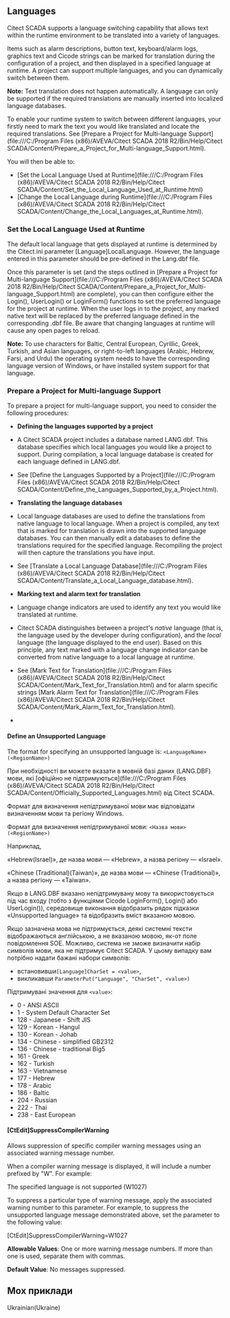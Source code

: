 ## Languages

Citect SCADA supports a language switching capability that allows text within the  runtime environment to be translated into a variety of languages. 

Items such as alarm descriptions, button text,  keyboard/alarm logs, graphics text and Cicode strings can be marked for  translation during the configuration of a project, and then displayed in a specified language at runtime.  A project can support multiple  languages, and you can dynamically switch between them.

 **Note:** Text translation  does not happen automatically. A language can only be supported if the  required translations are manually inserted into localized language  databases.

To enable your runtime system to switch between different languages, your firstly need to mark the text you would like  translated and locate the required translations. See [Prepare a Project for Multi-language Support](file:///C:/Program Files (x86)/AVEVA/Citect SCADA 2018 R2/Bin/Help/Citect SCADA/Content/Prepare_a_Project_for_Multi-language_Support.html). 

You will then be able to:

- [Set the Local Language Used at Runtime](file:///C:/Program Files (x86)/AVEVA/Citect SCADA 2018 R2/Bin/Help/Citect SCADA/Content/Set_the_Local_Language_Used_at_Runtime.html)            
- [Change the Local Language during Runtime](file:///C:/Program Files (x86)/AVEVA/Citect SCADA 2018 R2/Bin/Help/Citect SCADA/Content/Change_the_Local_Languages_at_Runtime.html).

### Set the Local Language Used at Runtime

 The default local language that gets displayed at runtime is determined by the Citect.ini parameter  [Language]LocalLanguage. However, the language entered in this parameter should be pre-defined in the Lang.dbf file. 

Once this parameter is set (and the steps outlined in [Prepare a Project for Multi-language Support](file:///C:/Program Files (x86)/AVEVA/Citect SCADA 2018 R2/Bin/Help/Citect SCADA/Content/Prepare_a_Project_for_Multi-language_Support.html) are complete), you can then configure either the Login(), UserLogin()  or LoginForm() functions to set the preferred language for the project  at runtime. When the user logs in to the project, any marked native text will be replaced by the preferred language defined in the corresponding .dbf file. Be aware that changing languages at runtime will cause any  open pages to reload. 

**Note:** To use  characters for Baltic, Central European, Cyrillic, Greek, Turkish, and  Asian languages, or right-to-left languages (Arabic, Hebrew, Farsi, and  Urdu) the operating system needs to have the corresponding language  version of Windows, or have installed system support for that language.

### Prepare a Project for Multi-language Support

To  prepare a project for multi-language support, you need to consider the following procedures:

- **Defining the languages supported by a project**            
- A Citect SCADA project includes a database named LANG.dbf. This database specifies  which local languages you would like a project to support. During  compilation, a local language database is created for each language  defined in LANG.dbf. 

- See [Define the Languages Supported by a Project](file:///C:/Program Files (x86)/AVEVA/Citect SCADA 2018 R2/Bin/Help/Citect SCADA/Content/Define_the_Languages_Supported_by_a_Project.html).

- **Translating the language databases**            
- Local language databases are used to define the translations from native language to local language. When a  project is compiled, any text that is marked for translation is drawn  into the supported language databases. You can then manually edit a  databases to define the translations required for the specified  language. Recompiling the project will then capture the translations you have input.

- See [Translate a Local Language Database](file:///C:/Program Files (x86)/AVEVA/Citect SCADA 2018 R2/Bin/Help/Citect SCADA/Content/Translate_a_Local_Language_database.html).

- **Marking text and alarm text for translation**            
- Language change indicators are used to identify any text you would like translated at runtime. 

- Citect SCADA distinguishes between a project's *native* language (that is, the language used by the developer during configuration), and the *local* language (the language displayed to the end user). Based on this  principle, any text marked with a language change indicator can be  converted from native language to a local language at runtime.

- See [Mark Text for Translation](file:///C:/Program Files (x86)/AVEVA/Citect SCADA 2018 R2/Bin/Help/Citect SCADA/Content/Mark_Text_for_Translation.html) and for alarm specific strings [Mark Alarm Text for Translation](file:///C:/Program Files (x86)/AVEVA/Citect SCADA 2018 R2/Bin/Help/Citect SCADA/Content/Mark_Alarm_Text_for_Translation.html).

- 

#### Define an Unsupported Language 

The format for specifying an unsupported language is: `<LanguageName>(<RegionName>)`

При необхідності ви можете вказати в мовній базі даних (LANG.DBF) мови, які [офіційно не підтримуються](file:///C:/Program Files (x86)/AVEVA/Citect SCADA 2018 R2/Bin/Help/Citect SCADA/Content/Officially_Supported_Languages.html) від Citect SCADA.

Формат для визначення непідтримуваної мови має відповідати визначенням мови та регіону Windows.

Формат для визначення непідтримуваної мови: `<Назва мови>(<RegionName>)`

Наприклад,

«Hebrew(Israel)», де назва мови — «Hebrew», а назва регіону — «Israel».

«Chinese (Traditional)(Taiwan)», де назва мови — «Chinese (Traditional)», а назва регіону — «Taiwan».

Якщо в LANG.DBF вказано непідтримувану мову та використовується під час входу (тобто з функціями Cicode LoginForm(), Login() або UserLogin()), середовище виконання відобразить рядок підказки «Unsupported language» та відобразить вміст вказаною мовою.

Якщо зазначена мова не підтримується, деякі системні тексти відображаються англійською, а не вказаною мовою, як-от поле повідомлення SOE. Можливо, система не зможе визначити набір символів мови, яка не підтримує Citect SCADA. У цьому випадку вам потрібно надати бажані набори символів:

- встановивши`[Language]CharSet = <value>`,
- викликавши `ParameterPut("Language", "CharSet", <value>)`

Підтримувані значення для `<value>`:

- 0 - ANSI ASCII
- 1 - System Default Character Set
- 128 - Japanese - Shift JIS 
- 129 - Korean - Hangul 
- 130 - Korean - Johab 
- 134 - Chinese - simplified GB2312 
- 136 - Chinese - traditional Big5 
- 161 - Greek 
- 162 - Turkish
- 163 - Vietnamese 
- 177 - Hebrew 
- 178 - Arabic 
- 186 - Baltic 
- 204 - Russian
- 222 - Thai 
- 238 - East European

#### [CtEdit]SuppressCompilerWarning

Allows suppression of specific compiler warning messages using an associated warning message number. 

When a compiler warning message is displayed, it will include a number prefixed by "W". For example:

 The specified language is not supported (W1027)

To suppress a particular type of warning  message, apply the associated warning number to this parameter. For  example, to suppress the unsupported language message demonstrated  above, set the parameter to the following value:

[CtEdit]SuppressCompilerWarning=W1027

**Allowable Values**: One or more warning message numbers. If more than one is used, separate them with commas.

**Default Value**: No messages suppressed.

## Мох приклади

Ukrainian(Ukraine)

